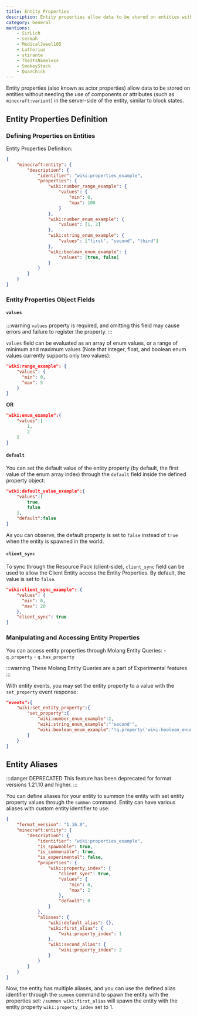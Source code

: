 ```yaml
---
title: Entity Properties
description: Entity properties allow data to be stored on entities without needing the use of components or attributes in the server-side of the entity, similar to block states.
category: General
mentions:
    - SirLich
    - sermah
    - MedicalJewel105
    - Luthorius
    - stirante
    - TheItsNameless
    - SmokeyStack
    - QuazChick
---
```


Entity properties (also known as actor properties) allow data to be stored on entities without needing the use of components or attributes (such as `minecraft:variant`) in the server-side of the entity, similar to block states.

## Entity Properties Definition

### Defining Properties on Entities

Entity Properties Definition:

<CodeHeader></CodeHeader>

```json
{
    "minecraft:entity": {
        "description": {
            "identifier": "wiki:properties_example",
            "properties": {
                "wiki:number_range_example": {
                    "values": {
                        "min": 0,
                        "max": 100
                    }
                },
                "wiki:number_enum_example": {
                    "values": [1, 2]
                },
                "wiki:string_enum_example": {
                    "values": ["first", "second", "third"]
                },
                "wiki:boolean_enum_example": {
                    "values": [true, false]
                }
            }
        }
    }
}
```

### Entity Properties Object Fields

#### `values`

:::warning
`values` property is required, and omitting this field may cause errors and failure to register the property.
:::

`values` field can be evaluated as an array of enum values, or a range of minimum and maximum values (Note that integer, float, and boolean enum values currently supports only two values):

<CodeHeader></CodeHeader>

```json
"wiki:range_example": {
    "values": {
      "min": 0,
      "max": 5
    }
}
```

**OR**

<CodeHeader></CodeHeader>

```json
"wiki:enum_example":{
    "values":[
        1,
        2
    ]
}
```

#### `default`

You can set the default value of the entity property (by default, the first value of the enum array index) through the `default` field inside the defined property object:

<CodeHeader></CodeHeader>

```json
"wiki:default_value_example":{
    "values":[
        true,
        false
    ],
    "default":false
}
```

As you can observe, the default property is set to `false` instead of `true` when the entity is spawned in the world.

#### `client_sync`

To sync through the Resource Pack (client-side), `client_sync` field can be used to allow the Client Entity access the Entity Properties. By default, the value is set to `false`.

<CodeHeader></CodeHeader>

```json
"wiki:client_sync_example": {
    "values": {
      "min": 0,
      "max": 20
    },
    "client_sync": true
}
```

### Manipulating and Accessing Entity Properties

You can access entity properties through Molang Entity Queries: - `q.property` - `q.has_property`

:::warning
These Molang Entity Queries are a part of Experimental features
:::

With entity events, you may set the entity property to a value with the `set_property` event response:

<CodeHeader></CodeHeader>

```json
"events":{
    "wiki:set_entity_property":{
        "set_property":{
            "wiki:number_enum_example":2,
            "wiki:string_enum_example":"'second'",
            "wiki:boolean_enum_example":"!q.property('wiki:boolean_enum_example')"
        }
    }
}
```

## Entity Aliases

:::danger DEPRECATED
This feature has been deprecated for format versions 1.21.10 and higher.
:::

You can define aliases for your entity to summon the entity with set entity property values through the `summon` command.
Entity can have various aliases with custom entity identifier to use:

<CodeHeader></CodeHeader>

```json
{
    "format_version": "1.16.0",
    "minecraft:entity": {
        "description": {
            "identifier": "wiki:properties_example",
            "is_spawnable": true,
            "is_summonable": true,
            "is_experimental": false,
            "properties": {
                "wiki:property_index": {
                    "client_sync": true,
                    "values": {
                        "min": 0,
                        "max": 2
                    },
                    "default": 0
                }
            },
            "aliases": {
                "wiki:default_alias": {},
                "wiki:first_alias": {
                    "wiki:property_index": 1
                },
                "wiki:second_alias": {
                    "wiki:property_index": 2
                }
            }
        }
    }
}
```

Now, the entity has multiple aliases, and you can use the defined alias identifier through the `summon` command to spawn the entity with the properties set: `/summon wiki:first_alias` will spawn the entity with the entity property `wiki:property_index` set to 1.
